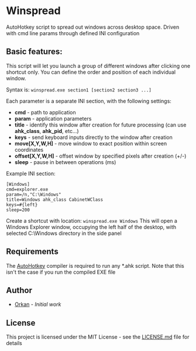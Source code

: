 # Winspread
AutoHotkey script to spread out windows across desktop space. Driven with cmd line params through defined INI configuration

## Basic features:

This script will let you launch a group of different windows after clicking one shortcut only. You can define the order and position of each individual window.

Syntax is:
`winspread.exe section1 [section2 section3 ...]`

Each parameter is a separate INI section, with the following settings:
* **cmd** - path to application
* **param** - application parameters
* **title** - identify this window after creation for future processing (can use **ahk_class**, **ahk_pid**, etc...)
* **keys** - send keyboard inputs directly to the window after creation
* **move[X,Y,W,H]** - move window to exact position within screen coordinates
* **offset[X,Y,W,H]** - offset window by specified pixels after creation (+/-)
* **sleep** - pause in between operations (ms)

Example INI section:
```
[Windows]
cmd=explorer.exe
param=/n,"C:\Windows"
title=Windows ahk_class CabinetWClass
keys=#{left}
sleep=200
```
Create a shortcut with location: `winspread.exe Windows`
This will open a Windows Explorer window, occupying the left half of the desktop, with selected C:\Windows directory in the side panel

## Requirements

The [AutoHotkey](https://www.autohotkey.com/) compiler is required to run any *.ahk script. Note that this isn't the case if you run the compiled EXE file

## Author

* [Orkan](https://github.com/orkan) - *Initial work*

## License

This project is licensed under the MIT License - see the [LICENSE.md](LICENSE.md) file for details
